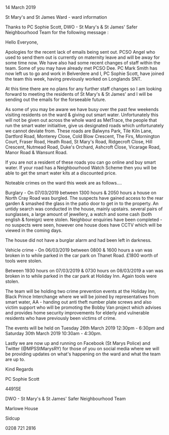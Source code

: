 14 March 2019

St Mary's and St James Ward - ward information

Thanks to PC Sophie Scott, DWO - St Mary's & St James' Safer Neighbourhood Team for the following message :

Hello Everyone,

Apologies for the recent lack of emails being sent out. PCSO Angel who used to send them out is currently on maternity leave and will be away for some time now. We have also had some recent changes of staff within the team. Some of you may have already met PCSO Dee. PC Mark Smith has now left us to go and work in Belverdere and I, PC Sophie Scott, have joined the team this week, having previously worked on Longlands SNT.

At this time there are no plans for any further staff changes so I am looking forward to meeting the residents of St Mary's & St James' and I will be sending out the emails for the forseeable future.

As some of you may be aware we have busy over the past few weekends visiting residents on the ward & giving out smart water. Unfortunately this will not be given out across the whole ward as MetTrace, the people that run the smart water initiaitive, give us designated roads which unfortunately we cannot deviate from. These roads are Balwyns Park, Tile Kiln Lane, Dartford Road, Monterey Close, Cold Blow Crescent, The Firs, Mornington Court, Fraser Road, Heath Road, St Mary's Road, Ridgecroft Close, Hill Crescent, Nutmead Road, Duke's Orchard, Ashcroft Close, Vicarage Road, Manor Road & Wansunt Road.

If you are not a resident of these roads you can go online and buy smart water. If your road has a Neighbourhood Watch Scheme then you will be able to get the smart water kits at a discounted price.

Noteable crimes on the ward this week are as follows....

Burglary - On 07/03/2019 between 1300 hours & 2050 hours a house on North Cray Road was burgled. The suspects have gained access to the rear garden & smashed the glass in the patio door to get in to the property. An untidy search was conducted in the house, mainly upstairs. several pairs of sunglasses, a large amount of jewellery, a watch and some cash (both english & foreign) were stolen. Neighbour enquiries have been completed - no suspects were seen, however one house does have CCTV which will be viewed in the coming days.

The house did not have a burglar alarm and had been left in darkness.

Vehicle crime - On 06/03/2019 between 0800 & 1600 hours a van was broken in to while parked in the car park on Thanet Road. £1800 worth of tools were stolen.

Between 1930 hours on 07/03/2019 & 0730 hours on 08/03/2019 a van was broken in to while parked in the car park at Holiday Inn. Again tools were stolen.

The team will be holding two crime prevention events at the Holiday Inn, Black Prince Interchange where we will be joined by representatives from smart water, AA - handing out anti theft number plate screws and also victim support who will be promoting the Bobby Van project which advises and provides home security improvements for elderly and vulnerable residents who have previously been victims of crime.

The events will be held on Tuesday 26th March 2019 12:30pm - 6:30pm and Saturday 30th March 2019 10:30am - 4:30pm.

Lastly we are now up and running on Facebook (St Marys Police) and Twitter (@MPSStMarysRY) for those of you on social media where we will be providing updates on what's happening on the ward and what the team are up to.

Kind Regards

PC Sophie Scott

4491SE

DWO - St Mary's & St James' Safer Neighbourhood Team

Marlowe House

Sidcup

0208 721 2816
